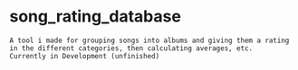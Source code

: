 # song_rating_database

    A tool i made for grouping songs into albums and giving them a rating in the different categories, then calculating averages, etc.
    Currently in Development (unfinished)

